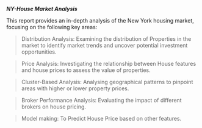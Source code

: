***NY-House Market Analysis***


This report provides an in-depth analysis of the New York housing market, focusing on the following key areas:

>Distribution Analysis: Examining the distribution of Properties in the market to identify market trends and uncover potential investment opportunities.

>Price Analysis: Investigating the relationship between House features and house prices to assess the value of properties.

>Cluster-Based Analysis: Analysing geographical patterns to pinpoint areas with higher or lower property prices.

>Broker Performance Analysis: Evaluating the impact of different brokers on house pricing.

>Model making: To Predict House Price based on other features.

